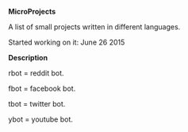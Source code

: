**MicroProjects**

A list of small projects written in different languages.

Started working on it: June 26 2015

**Description**

rbot = reddit bot.

fbot = facebook bot.

tbot = twitter bot.

ybot = youtube bot.




